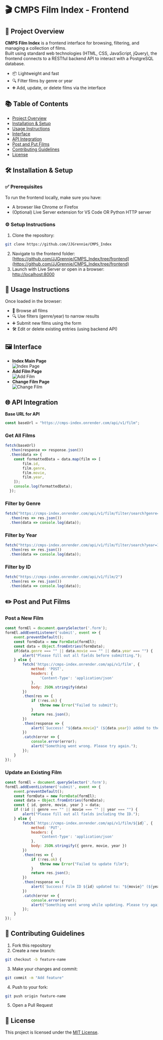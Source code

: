 # 🎬 CMPS Film Index - Frontend

## 📌 Project Overview
**CMPS Film Index** is a frontend interface for browsing, filtering, and managing a collection of films.  
Built using standard web technologies (HTML, CSS, JavaScript, jQuery), the frontend connects to a RESTful backend API to interact with a PostgreSQL database.  
- 📦 Lightweight and fast  
- 🔍 Filter films by genre or year  
- ➕ Add, update, or delete films via the interface  

## 📚 Table of Contents
- [Project Overview](#-project-overview)  
- [Installation & Setup](#-installation--setup)  
- [Usage Instructions](#-usage-instructions)  
- [Interface](#interface)  
- [API Integration](#-api-integration)  
- [Post and Put Films](#post-and-put-films)  
- [Contributing Guidelines](#-contributing-guidelines)  
- [License](#-license)  

## 🛠 Installation & Setup
### ✅ Prerequisites  
To run the frontend locally, make sure you have:  
- A browser like Chrome or Firefox  
- (Optional) Live Server extension for VS Code OR Python HTTP server  

### ⚙️ Setup Instructions  
1. Clone the repository:  
```bash
git clone https://github.com/JJGrennie/CMPS_Index
```
2. Navigate to the frontend folder:  
[https://github.com/JJGrennie/CMPS_Index/tree/frontend](https://github.com/JJGrennie/CMPS_Index/tree/frontend)  
3. Launch with Live Server or open in a browser:  
[http://localhost:8000](http://localhost:8000)  

## 🚀 Usage Instructions  
Once loaded in the browser:  
- 🎥 Browse all films  
- 🔍 Use filters (genre/year) to narrow results  
- ➕ Submit new films using the form  
- 🛠️ Edit or delete existing entries (using backend API)  

## 🖼️ Interface  
- **Index Main Page**  
![Index Page](https://github.com/user-attachments/assets/b8f6ac36-458a-4071-9f74-ae89c3ef5494)  
- **Add Film Page**  
![Add Film](https://github.com/user-attachments/assets/fe6531d5-1bb5-4586-83cc-0ccd2dc7614e)  
- **Change Film Page**  
![Change Film](https://github.com/user-attachments/assets/52187630-be66-4372-91df-b3430181342c)  

## 🌐 API Integration  
**Base URL for API**  
```js
const baseUrl = "https://cmps-index.onrender.com/api/v1/film";
```
### Get All Films  
```js
fetch(baseUrl)
  .then(response => response.json())
  .then(data => {
    const formattedData = data.map(film => [
        film.id,
        film.genre,
        film.movie,
        film.year,
    ]);
    console.log(formattedData);
  });
```
### Filter by Genre  
```js
fetch("https://cmps-index.onrender.com/api/v1/film/filter/search?genre=thriller")
  .then(res => res.json())
  .then(data => console.log(data));
```
### Filter by Year  
```js
fetch("https://cmps-index.onrender.com/api/v1/film/filter/search?year=1995")
  .then(res => res.json())
  .then(data => console.log(data));
```
### Filter by ID  
```js
fetch("https://cmps-index.onrender.com/api/v1/film/2")
  .then(res => res.json())
  .then(data => console.log(data));
```

## ✏️ Post and Put Films  

### Post a New Film  
```js
const formEl = document.querySelector('.form');
formEl.addEventListener('submit', event => {
	event.preventDefault();
	const formData = new FormData(formEl);
	const data = Object.fromEntries(formData);
	if(data.genre === "" || data.movie === "" || data.year === "") {
		alert("Please fill out all fields before submitting.");
	} else {
		fetch('https://cmps-index.onrender.com/api/v1/film', {
			method: 'POST',
			headers: {
				'Content-Type': 'application/json'
			},
			body: JSON.stringify(data)
		})
		.then(res => {
			if (!res.ok) {
				throw new Error("Failed to submit");
			}
			return res.json();
		})
		.then(response => {
			alert(`Success! "${data.movie}" (${data.year}) added to the ${data.genre} genre.`);
		})
		.catch(error => {
			console.error(error);
			alert("Something went wrong. Please try again.");
		});
	}
});
```

### Update an Existing Film  
```js
const formEl = document.querySelector('.form');
formEl.addEventListener('submit', event => {
	event.preventDefault();
	const formData = new FormData(formEl);
	const data = Object.fromEntries(formData);
	const { id, genre, movie, year } = data;
	if (!id || genre === "" || movie === "" || year === "") {
		alert("Please fill out all fields including the ID.");
	} else {
		fetch(`https://cmps-index.onrender.com/api/v1/film/${id}`, {
			method: 'PUT',
			headers: {
				'Content-Type': 'application/json'
			},
			body: JSON.stringify({ genre, movie, year })
		})
		.then(res => {
			if (!res.ok) {
				throw new Error("Failed to update film");
			}
			return res.json();
		})
		.then(response => {
			alert(`Success! Film ID ${id} updated to: "${movie}" (${year}) in the ${genre} genre.`);
		})
		.catch(error => {
			console.error(error);
			alert("Something went wrong while updating. Please try again.");
		});
	}
});
```

## 🤝 Contributing Guidelines  
1. Fork this repository  
2. Create a new branch:  
```bash
git checkout -b feature-name
```
3. Make your changes and commit:  
```bash
git commit -m "Add feature"
```
4. Push to your fork:  
```bash
git push origin feature-name
```
5. Open a Pull Request  

## 📄 License  
This project is licensed under the [MIT License](https://opensource.org/licenses/MIT).

